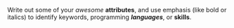 Write out some of your *awesome* **attributes**, and use emphasis (like bold or italics) to identify keywords, programming ***languages***, or **skills**. 
